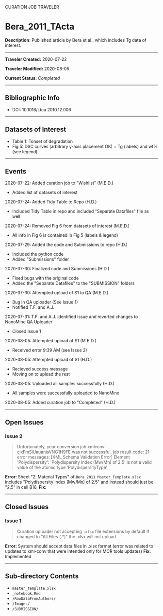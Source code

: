 CURATION JOB TRAVELER

# Bera_2011_TActa

**Description:** Published article by Bera et al., which includes Tg data of interest.

---

**Traveler Created:** 2020-07-22

**Traveler Modified:** 2020-08-05

**Current Status:** *Completed*

---

## Bibliographic Info

* DOI: 10.1016/j.tca.2010.12.006

---

## Datasets of Interest

* Table 1: Tonset of degradation
* Fig 5: DSC curves (arbitrary y-axis placement OK) + Tg (labels) and wt% (see legend)


---

## Events

2020-07-22: Added curation job to "Wishlist" (M.E.D.)
* Added list of datasets of interest

2020-07-24: Added Tidy Table to Repo (H.D.)
* Included Tidy Table in repo and included "Separate Datafiles" file as well

2020-07-24: Removed Fig 6 from datasets of interest (M.E.D.)
* All info in Fig 6 is contained in Fig 5 (labels & legend)

2020-07-29: Added the code and Submissions to repo (H.D.)
* Included the python code
* Added "Submissions" folder

2020-07-30: Finalized code and Submissions (H.D.)
* Fixed bugs with the original code
* Added the "Separate Datafiles" to the "SUBMISSION" folders

2020-07-30: Attempted upload of S1 to QA (M.E.D.)
* Bug in QA uploader (See Issue 1)
* Notified T.F. and A.J.

2020-07-31: T.F. and A.J. identified issue and reverted changes to NanoMine QA Uploader
* Closed Issue 1

2020-08-05: Attempted upload of S1 (M.E.D.)
* Received error 9:39 AM (see Issue 2)

2020-08-05: Attempted upload of S1 (H.D.)
* Recieved success message
* Moving on to upload the rest

2020-08-05: Uploaded all samples successfully (H.D.)
* All samples were successfully uploaded to NanoMine

2020-08-05: Added curation job to "Completed" (H.D.)

---

## Open Issues

### Issue 2
>Unfortunately, your conversion job xmlconv-cjxFmSiUauanisVNG1H9FE was not successful.
>job result code: 21
>error messages: [XML Schema Validation Error] Element 'Polydispersity': 'Polydispersity index (Mw/Mn) of 2.5' is not a valid value of the atomic type 'PolydispersityType'

**Error:** Sheet "2. Material Types" of `Bera_2011_Master_Template.xlsx` includes "Polydispersity index (Mw/Mn) of 2.5" and instead should just be "2.5" in cell B16.
**Fix:** 

---

## Closed Issues

### Issue 1
> Curation uploader not accepting `.xlsx` file extensions by default
> If changed to "All Files (.*)" the .xlsx will not upload

**Error:** System should accept data files in .xlsx format (error was related to updates to xml-conv that were intended only for MCR tools updates)
**Fix:** Implemented

---

## Sub-directory Contents

* `master_template.xlsx`
* `_notebook.Rmd`
* `/RawDataFromAuthors/`
* `/Images/`
* `/SUBMISSION/`
